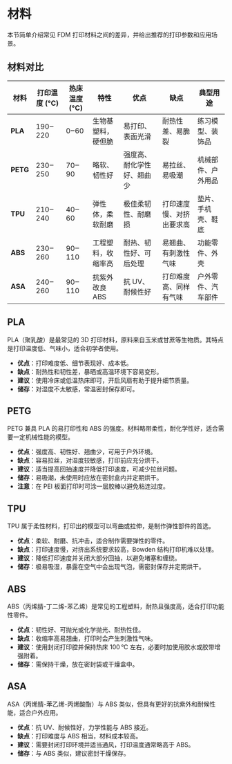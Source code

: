 # 材料

本节简单介绍常见 FDM 打印材料之间的差异，并给出推荐的打印参数和应用场景。

## 材料对比

| 材料 | 打印温度 (°C) | 热床温度 (°C) | 特性 | 优点 | 缺点 | 典型用途 |
| --- | --- | --- | --- | --- | --- | --- |
| **PLA** | 190‒220 | 0‒60 | 生物基塑料，硬但脆 | 易打印、表面光滑 | 耐热性差、易脆裂 | 练习模型、装饰品 |
| **PETG** | 230‒250 | 70‒90 | 略软、韧性好 | 强度高、耐化学性好、翘曲少 | 易拉丝、易吸潮 | 机械部件、户外用品 |
| **TPU** | 210‒240 | 40‒60 | 弹性体，柔软耐磨 | 极佳柔韧性、耐磨损 | 打印速度慢、对挤出要求高 | 垫片、手机壳、鞋底 |
| **ABS** | 230‒260 | 90‒110 | 工程塑料，收缩率高 | 耐热、韧性好、可后处理 | 易翘曲、有刺激性气味 | 功能零件、外壳 |
| **ASA** | 240‒260 | 90‒110 | 抗紫外改良 ABS | 抗 UV、耐候性好 | 打印难度高、同样有气味 | 户外零件、汽车部件 |

## PLA

PLA（聚乳酸）是最常见的 3D 打印材料，原料来自玉米或甘蔗等生物质。其特点是打印温度低、气味小，适合初学者使用。

- **优点**：打印难度低、细节表现好、成本低。
- **缺点**：耐热性和韧性差，暴晒或高温环境下容易变形。
- **建议**：使用冷床或低温热床即可，开启风扇有助于提升细节质量。
- **储存**：对湿度不太敏感，常温密封保存即可。

## PETG

PETG 兼具 PLA 的易打印性和 ABS 的强度。材料略带柔性，耐化学性好，适合需要一定机械性能的模型。

- **优点**：强度高、韧性好、翘曲少，可用于户外环境。
- **缺点**：容易拉丝，对湿度较敏感，打印前应充分烘干。
- **建议**：适当提高回抽速度并降低打印速度，可减少拉丝问题。
- **储存**：易吸潮，未使用时应放在密封盒内并定期烘干。
- **注意**：在 PEI 板面打印时可涂一层胶棒以避免粘连过度。

## TPU

TPU 属于柔性材料，打印出的模型可以弯曲或拉伸，是制作弹性部件的首选。

- **优点**：柔软、耐磨、抗冲击，适合制作需要弹性的零件。
- **缺点**：打印速度慢，对挤出系统要求较高，Bowden 结构打印机难以处理。
- **建议**：降低打印速度并关闭大部分回抽，以避免堵塞和缠绕。
- **储存**：极易吸湿，暴露在空气中会出现气泡，需密封保存并定期烘干。

## ABS

ABS（丙烯腈-丁二烯-苯乙烯）是常见的工程塑料，耐热且强度高，适合打印功能性零件。

- **优点**：韧性好、可抛光或化学抛光、耐热性佳。
- **缺点**：收缩率高易翘曲，打印时会产生刺激性气味。
- **建议**：使用封闭打印腔并保持热床 100 °C 左右，必要时加使用胶水或胶带增强附着。
- **储存**：需保持干燥，放在密封袋或干燥盒中。

## ASA

ASA（丙烯腈-苯乙烯-丙烯酸酯）与 ABS 类似，但具有更好的抗紫外和耐候性能，适合户外应用。

- **优点**：抗 UV、耐候性好，力学性能与 ABS 接近。
- **缺点**：打印难度与 ABS 相当，材料成本较高。
- **建议**：需要封闭打印环境并适当通风，打印温度通常略高于 ABS。
- **储存**：与 ABS 类似，建议密封干燥保存。

